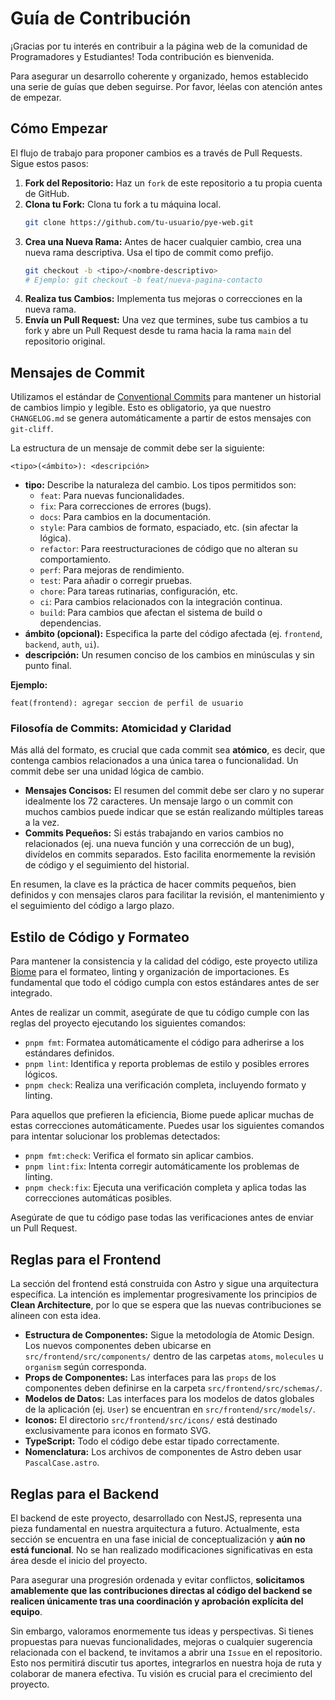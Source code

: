 # Guía de Contribución

¡Gracias por tu interés en contribuir a la página web de la comunidad de Programadores y Estudiantes! Toda contribución es bienvenida.

Para asegurar un desarrollo coherente y organizado, hemos establecido una serie de guías que deben seguirse. Por favor, léelas con atención antes de empezar.

## Cómo Empezar

El flujo de trabajo para proponer cambios es a través de Pull Requests. Sigue estos pasos:

1.  **Fork del Repositorio:** Haz un `fork` de este repositorio a tu propia cuenta de GitHub.
2.  **Clona tu Fork:** Clona tu fork a tu máquina local.
    ```bash
    git clone https://github.com/tu-usuario/pye-web.git
    ```
3.  **Crea una Nueva Rama:** Antes de hacer cualquier cambio, crea una nueva rama descriptiva. Usa el tipo de commit como prefijo.
    ```bash
    git checkout -b <tipo>/<nombre-descriptivo>
    # Ejemplo: git checkout -b feat/nueva-pagina-contacto
    ```
4.  **Realiza tus Cambios:** Implementa tus mejoras o correcciones en la nueva rama.
5.  **Envía un Pull Request:** Una vez que termines, sube tus cambios a tu fork y abre un Pull Request desde tu rama hacia la rama `main` del repositorio original.

## Mensajes de Commit

Utilizamos el estándar de [Conventional Commits](https://www.conventionalcommits.org/en/v1.0.0/) para mantener un historial de cambios limpio y legible. Esto es obligatorio, ya que nuestro `CHANGELOG.md` se genera automáticamente a partir de estos mensajes con `git-cliff`.

La estructura de un mensaje de commit debe ser la siguiente:

```
<tipo>(<ámbito>): <descripción>
```

-   **tipo:** Describe la naturaleza del cambio. Los tipos permitidos son:
    -   `feat`: Para nuevas funcionalidades.
    -   `fix`: Para correcciones de errores (bugs).
    -   `docs`: Para cambios en la documentación.
    -   `style`: Para cambios de formato, espaciado, etc. (sin afectar la lógica).
    -   `refactor`: Para reestructuraciones de código que no alteran su comportamiento.
    -   `perf`: Para mejoras de rendimiento.
    -   `test`: Para añadir o corregir pruebas.
    -   `chore`: Para tareas rutinarias, configuración, etc.
    -   `ci`: Para cambios relacionados con la integración continua.
    -   `build`: Para cambios que afectan el sistema de build o dependencias.
-   **ámbito (opcional):** Especifica la parte del código afectada (ej. `frontend`, `backend`, `auth`, `ui`).
-   **descripción:** Un resumen conciso de los cambios en minúsculas y sin punto final.

**Ejemplo:**

```
feat(frontend): agregar seccion de perfil de usuario
```

### Filosofía de Commits: Atomicidad y Claridad

Más allá del formato, es crucial que cada commit sea **atómico**, es decir, que contenga cambios relacionados a una única tarea o funcionalidad. Un commit debe ser una unidad lógica de cambio.

-   **Mensajes Concisos:** El resumen del commit debe ser claro y no superar idealmente los 72 caracteres. Un mensaje largo o un commit con muchos cambios puede indicar que se están realizando múltiples tareas a la vez.
-   **Commits Pequeños:** Si estás trabajando en varios cambios no relacionados (ej. una nueva función y una corrección de un bug), divídelos en commits separados. Esto facilita enormemente la revisión de código y el seguimiento del historial.

En resumen, la clave es la práctica de hacer commits pequeños, bien definidos y con mensajes claros para facilitar la revisión, el mantenimiento y el seguimiento del código a largo plazo.

## Estilo de Código y Formateo

Para mantener la consistencia y la calidad del código, este proyecto utiliza [Biome](https://biomejs.dev/) para el formateo, linting y organización de importaciones. Es fundamental que todo el código cumpla con estos estándares antes de ser integrado.

Antes de realizar un commit, asegúrate de que tu código cumple con las reglas del proyecto ejecutando los siguientes comandos:

-   `pnpm fmt`: Formatea automáticamente el código para adherirse a los estándares definidos.
-   `pnpm lint`: Identifica y reporta problemas de estilo y posibles errores lógicos.
-   `pnpm check`: Realiza una verificación completa, incluyendo formato y linting.

Para aquellos que prefieren la eficiencia, Biome puede aplicar muchas de estas correcciones automáticamente. Puedes usar los siguientes comandos para intentar solucionar los problemas detectados:

-   `pnpm fmt:check`: Verifica el formato sin aplicar cambios.
-   `pnpm lint:fix`: Intenta corregir automáticamente los problemas de linting.
-   `pnpm check:fix`: Ejecuta una verificación completa y aplica todas las correcciones automáticas posibles.

Asegúrate de que tu código pase todas las verificaciones antes de enviar un Pull Request.

## Reglas para el Frontend

La sección del frontend está construida con Astro y sigue una arquitectura específica. La intención es implementar progresivamente los principios de **Clean Architecture**, por lo que se espera que las nuevas contribuciones se alineen con esta idea.

-   **Estructura de Componentes:** Sigue la metodología de Atomic Design. Los nuevos componentes deben ubicarse en `src/frontend/src/components/` dentro de las carpetas `atoms`, `molecules` u `organism` según corresponda.
-   **Props de Componentes:** Las interfaces para las `props` de los componentes deben definirse en la carpeta `src/frontend/src/schemas/`.
-   **Modelos de Datos:** Las interfaces para los modelos de datos globales de la aplicación (ej. `User`) se encuentran en `src/frontend/src/models/`.
-   **Iconos:** El directorio `src/frontend/src/icons/` está destinado exclusivamente para iconos en formato SVG.
-   **TypeScript:** Todo el código debe estar tipado correctamente.
-   **Nomenclatura:** Los archivos de componentes de Astro deben usar `PascalCase.astro`.

## Reglas para el Backend

El backend de este proyecto, desarrollado con NestJS, representa una pieza fundamental en nuestra arquitectura a futuro. Actualmente, esta sección se encuentra en una fase inicial de conceptualización y **aún no está funcional**. No se han realizado modificaciones significativas en esta área desde el inicio del proyecto.

Para asegurar una progresión ordenada y evitar conflictos, **solicitamos amablemente que las contribuciones directas al código del backend se realicen únicamente tras una coordinación y aprobación explícita del equipo**.

Sin embargo, valoramos enormemente tus ideas y perspectivas. Si tienes propuestas para nuevas funcionalidades, mejoras o cualquier sugerencia relacionada con el backend, te invitamos a abrir una `Issue` en el repositorio. Esto nos permitirá discutir tus aportes, integrarlos en nuestra hoja de ruta y colaborar de manera efectiva. Tu visión es crucial para el crecimiento del proyecto.


